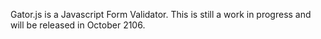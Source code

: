 Gator.js is a Javascript Form Validator. This is still a work in progress and will be released in October 2106.